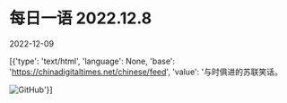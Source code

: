 # 每日一语 2022.12.8

2022-12-09

[{'type': 'text/html', 'language': None, 'base': 'https://chinadigitaltimes.net/chinese/feed', 'value': '与时俱进的苏联笑话。

![GitHub](https://chinadigitaltimes.net/chinese/files/2022/12/128.jpg)'}]